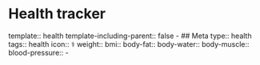 # Health tracker
template:: health
template-including-parent:: false
	- ## Meta
	  type:: health
	  tags:: health
	  icon:: ⚕️
	       weight:: 
	       bmi:: 
	       body-fat:: 
	       body-water:: 
	       body-muscle:: 
	       blood-pressure::
	-